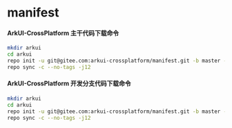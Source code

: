 # manifest

#### ArkUI-CrossPlatform 主干代码下载命令

```bash
mkdir arkui
cd arkui
repo init -u git@gitee.com:arkui-crossplatform/manifest.git -b master --no-repo-verify
repo sync -c --no-tags -j12
```

#### ArkUI-CrossPlatform 开发分支代码下载命令

```bash
mkdir arkui
cd arkui
repo init -u git@gitee.com:arkui-crossplatform/manifest.git -b master --no-repo-verify -m arkui-dev/arkui-dev.xml
repo sync -c --no-tags -j12
```
